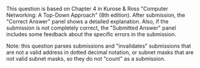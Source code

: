 This question is based on Chapter 4 in Kurose & Ross "Computer Networking: A Top-Down Approach" (8th edition). After submission, the "Correct Answer" panel shows a detailed explanation. Also, if the submission is not completely correct, the "Submitted Answer" panel includes some feedback about the specific errors in the submission.

Note: this question parses submissions and "invalidates" submissions that are not a valid address in dotted decimal notation, or subnet masks that are not valid subnet masks, so they do not "count" as a submission.
